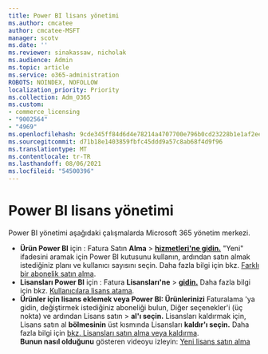 ```yaml
---
title: Power BI lisans yönetimi
ms.author: cmcatee
author: cmcatee-MSFT
manager: scotv
ms.date: ''
ms.reviewer: sinakassaw, nicholak
ms.audience: Admin
ms.topic: article
ms.service: o365-administration
ROBOTS: NOINDEX, NOFOLLOW
localization_priority: Priority
ms.collection: Adm_O365
ms.custom:
- commerce_licensing
- "9002564"
- "4969"
ms.openlocfilehash: 9cde345ff84d6d4e78214a4707700e796b0cd23228b1e1af2ee315ffd88b4fc6
ms.sourcegitcommit: d71b18e1403859fbfc45ddd9a57c8ab68f4d9f96
ms.translationtype: MT
ms.contentlocale: tr-TR
ms.lasthandoff: 08/06/2021
ms.locfileid: "54500396"
---
```

# <a name="power-bi-license-management"></a>Power BI lisans yönetimi

Power BI yönetimi aşağıdaki çalışmalarda Microsoft 365 yönetim merkezi.

- **Ürün Power BI** için : Fatura Satın **Alma** \> **[hizmetleri'ne gidin.](https://go.microsoft.com/fwlink/p/?linkid=868433)** "Yeni" ifadesini aramak için Power BI kutusunu kullanın, ardından satın almak istediğiniz planı ve kullanıcı sayısını seçin. Daha fazla bilgi için bkz. [Farklı bir abonelik satın alma](/microsoft-365/commerce/try-or-buy-microsoft-365#buy-a-different-subscription).
- **Lisansları Power BI** için : Fatura **Lisansları'ne**  >  **[gidin.](https://go.microsoft.com/fwlink/p/?linkid=842264)** Daha fazla bilgi için bkz. [Kullanıcılara lisans atama](/microsoft-365/admin/manage/assign-licenses-to-users).
- **Ürünler için lisans eklemek veya Power BI: Ürünlerinizi** Faturalama 'ya gidin, değiştirmek istediğiniz aboneliği bulun, Diğer seçenekler'i (üç nokta) ve ardından Lisans satın   >  **[](https://go.microsoft.com/fwlink/p/?linkid=842054)** **al'ı seçin.**  Lisansları kaldırmak için, Lisans satın al **bölmesinin** üst kısmında Lisansları **kaldır'ı seçin.** Daha fazla bilgi için [bkz. Lisansları satın alma veya kaldırma](/microsoft-365/commerce/licenses/buy-licenses).\
**Bunun nasıl olduğunu** gösteren videoyu izleyin: [Yeni lisans satın alma](https://go.microsoft.com/fwlink/p/?linkid=2154857)